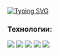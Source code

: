[![Typing SVG](https://readme-typing-svg.herokuapp.com?color=%2336BCF7&lines=Ruslan+Sagadulaev)](https://git.io/typing-svg)

### Технологии:
<a href="https://github.com/Max425?tab=repositories&language=go" target="_blank"> <img src="https://skillicons.dev/icons?i=go"/></a>
<a href="https://github.com/Max425?tab=repositories&language=cpp" target="_blank"> <img src="https://skillicons.dev/icons?i=cpp"/></a>
<img src="https://skillicons.dev/icons?i=postgres"/>
<img src="https://skillicons.dev/icons?i=docker"/>
<img src="https://skillicons.dev/icons?i=linux"/>
